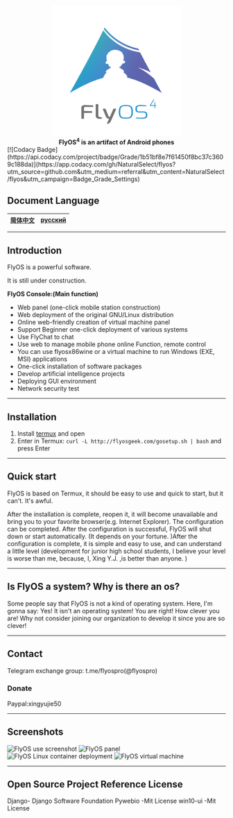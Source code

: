 <div align="center">
   <img width="300" src="img/flyos.png" alt="logo"></br>
   <strong>FlyOS<sup>4</sup> is an artifact of Android phones</strong>
</div>
[![Codacy Badge](https://api.codacy.com/project/badge/Grade/1b51bf8e7f61450f8bc37c3609c188da)](https://app.codacy.com/gh/NaturalSelect/flyos?utm_source=github.com&utm_medium=referral&utm_content=NaturalSelect/flyos&utm_campaign=Badge_Grade_Settings)

## Document Language
|[简体中文](http://flyosgeek.com/cn.html)|[русский](https://github.com/FuckOS/FlyOSDoc_Purified/blob/master/RU.md)|
|------|------|

---

## Introduction
FlyOS is a powerful software.

It is still under construction.

**FlyOS Console:(Main function)**
- Web panel (one-click mobile station construction)
- Web deployment of the original GNU/Linux distribution
- Online web-friendly creation of virtual machine panel
- Support Beginner one-click deployment of various systems
- Use FlyChat to chat 
- Use web to manage mobile phone online Function, remote control
- You can use flyosx86wine or a virtual machine to run Windows (EXE, MSI) applications
- One-click installation of software packages
- Develop artificial intelligence projects
- Deploying GUI environment
- Network security test

---

## Installation

1. Install [termux](http://f-droid.org/en/packages/com.termux/) and open
2. Enter in Termux: `curl -L http://flyosgeek.com/gosetup.sh | bash` and press Enter

---

## Quick start
FlyOS is based on Termux, it should be easy to use and quick to start, but it can't. It's awful.

After the installation is complete, reopen it, it will become unavailable and bring you to your favorite browser(e.g. Internet Explorer). The configuration can be completed. After the configuration is successful, FlyOS will shut down or start automatically. (It depends on your fortune. )After the configuration is complete, it is simple and easy to use, and can understand a little level (development for junior high school students, I believe your level is worse than me, because, I, Xing Y.J. ,is better than anyone. )

---

## Is FlyOS a system? Why is there an os? 

Some people say that FlyOS is not a kind of operating system. Here, I'm gonna say: Yes! It isn't an operating system! You are right! How clever you are! Why not consider joining our organization to develop it since you are so clever! 

---

## Contact

Telegram exchange group: t.me/flyospro(@flyospro)

### Donate 

Paypal:xingyujie50

---

## Screenshots

![FlyOS use screenshot](/img/screenshot.jpg)
![FlyOS panel](/img/panel.jpg)
![FlyOS Linux container deployment](/img/deploy.jpg)
![FlyOS virtual machine](/img/vm1.jpg)

---

## Open Source Project Reference License

 Django- Django Software Foundation
 Pywebio -Mit License
 win10-ui -Mit License
